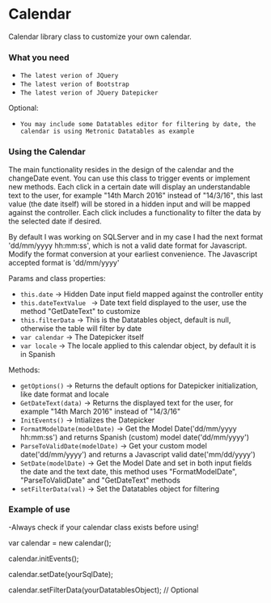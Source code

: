 # Calendar
Calendar library class to customize your own calendar.

### What you need
* ```The latest verion of JQuery```
* ```The latest verion of Bootstrap ```
* ```The latest verion of JQuery Datepicker ```

Optional:
* ```You may include some Datatables editor for filtering by date, the calendar is using Metronic Datatables as example```

### Using the Calendar
The main functionality resides in the design of the calendar and the changeDate event. You can use this class to trigger events or implement new methods. Each click in a certain date will display an understandable text to the user, for example "14th March 2016" instead of "14/3/16", this last value (the date itself) will be stored in a hidden input and will be mapped against the controller. Each click includes a functionality to filter the data by the selected date if desired.

By default I was working on SQLServer and in my case I had the next format 'dd/mm/yyyy hh:mm:ss', which is not a valid date format for Javascript. Modify the format conversion at your earliest convenience. The Javascript accepted format is 'dd/mm/yyyy'

Params and class properties:
* ```this.date``` -> Hidden Date input field mapped against the controller entity
* ```this.dateTextValue ``` -> Date text field displayed to the user, use the method "GetDateText" to customize
* ```this.filterData``` -> This is the Datatables object, default is null, otherwise the table will filter by date
* ```var calendar``` -> The Datepicker itself
* ```var locale``` -> The locale applied to this calendar object, by default it is in Spanish

Methods:
* ```getOptions()``` -> Returns the default options for Datepicker initialization, like date format and locale
* ```GetDateText(data)``` -> Returns the displayed text for the user, for example "14th March 2016" instead of "14/3/16"
* ```InitEvents()``` -> Intializes the Datepicker
* ```FormatModelDate(modelDate)``` -> Get the Model Date('dd/mm/yyyy hh:mm:ss') and returns Spanish (custom) model date('dd/mm/yyyy')
* ```ParseToValidDate(modelDate)``` -> Get your custom model date('dd/mm/yyyy') and returns a Javascript valid date('mm/dd/yyyy')
* ```SetDate(modelDate)``` -> Get the Model Date and set in both input fields the date and the text date, this method uses "FormatModelDate", "ParseToValidDate" and "GetDateText" methods
* ```setFilterData(val)``` -> Set the Datatables object for filtering

### Example of use
-Always check if your calendar class exists before using!

var calendar = new calendar();

calendar.initEvents();

calendar.setDate(yourSqlDate);

calendar.setFilterData(yourDatatablesObject); // Optional
